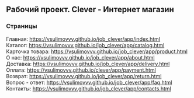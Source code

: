 ## Рабочий проект. Clever - Интернет магазин

### Страницы

Главная: https://vsulimovvv.github.io/job_clever/app/index.html  
Каталог: https://vsulimovvv.github.io/job_clever/app/catalog.html  
Карточка товара: https://vsulimovvv.github.io/job_clever/app/product.html  
О нас: https://vsulimovvv.github.io/job_clever/app/about.html  
Доставка: https://vsulimovvv.github.io/job_clever/app/delivery.html  
Оплата: https://vsulimovvv.github.io/clever/app/payment.html  
Возврат: https://vsulimovvv.github.io/job_clever/app/return.html  
Вопрос - ответ: https://vsulimovvv.github.io/job_clever/app/faq.html  
Контакты: https://vsulimovvv.github.io/job_clever/app/contacts.html
